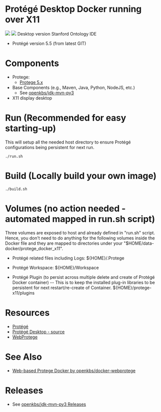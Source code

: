 # Protégé Desktop Docker running over X11
[![](https://images.microbadger.com/badges/image/openkbs/protege-docker-x11.svg)](https://microbadger.com/images/openkbs/protege-docker-x11 "Get your own image badge on microbadger.com") [![](https://images.microbadger.com/badges/version/openkbs/protege-docker-x11.svg)](https://microbadger.com/images/openkbs/protege-docker-x11 "Get your own version badge on microbadger.com")
Desktop version Stanford Ontology IDE
* Protégé version 5.5 (from latest GIT)

# Components
* Protege:
  * [Protege 5.x](https://github.com/protegeproject/protege)
* Base Components (e.g., Maven, Java, Python, NodeJS, etc.)
  * See [openkbs/jdk-mvn-py3](https://github.com/DrSnowbird/jdk-mvn-py3/blob/master/README.md#Components)
* X11 display desktop

# Run (Recommended for easy starting-up)
This will setup all the needed host directory to ensure Protégé configurations being persistent for next run.
```
./run.sh
```
# Build (Locally build your own image)
```
./build.sh
```

# Volumes (no action needed - automated mapped in run.sh script)
Three volumes are exposed to host and already defined in "run.sh" script. Hence, you don't need to do anything for the following volumes inside the Docker file and they are mapped to directories under your "$HOME/data-docker/protege_docker_x11".

* Protégé related files including Logs:
${HOME}/.Protege

* Protégé Workspace:
${HOME}/Workspace

* Protégé Plugin (to persist across multiple delete and create of Protégé Docker container) --
This is to keep the installed plug-in libraries to be persistent for next restart/re-create of Container.
${HOME}/protege-x11/plugins

# Resources
* [Protégé](https://protege.stanford.edu/)
* [Protégé Desktop - source](https://github.com/protegeproject/protege)
* [WebProtege](https://webprotege.stanford.edu)

# See Also
* [Web-based Protege Docker by openkbs/docker-webprotege](https://hub.docker.com/r/openkbs/docker-webprotege/)

# Releases
* See [openkbs/jdk-mvn-py3 Releases](https://github.com/DrSnowbird/jdk-mvn-py3/blob/master/README.md#releases-information)

